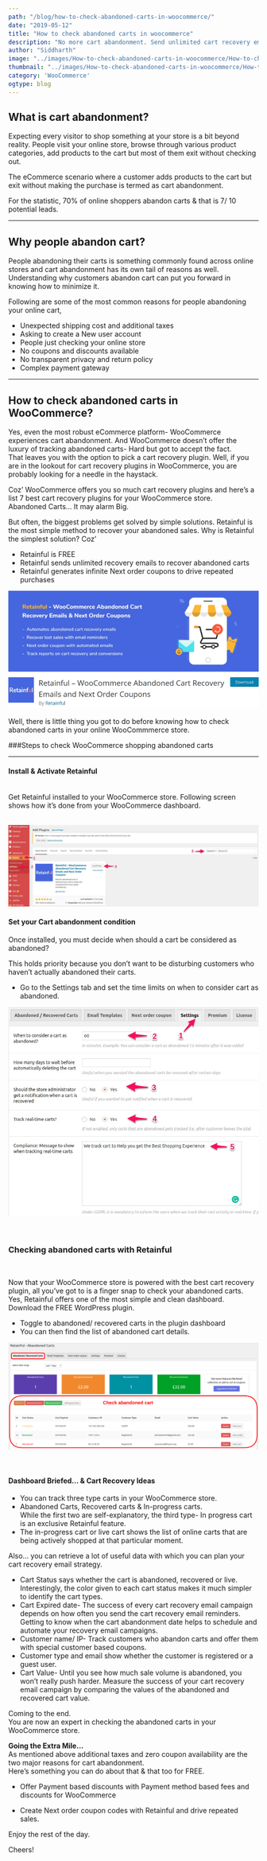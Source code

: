 ```yaml
---
path: "/blog/how-to-check-abandoned-carts-in-woocommerce/"
date: "2019-05-12"
title: "How to check abandoned carts in woocommerce"
description: "No more cart abandonment. Send unlimited cart recovery email reminders with Retainful- The Freemium WordPress cart recovery email plugin"
author: "Siddharth"
image: "../images/How-to-check-abandoned-carts-in-woocommerce/How-to-check-abandoned-carts-in-woocommerce.png"
thumbnail: "../images/How-to-check-abandoned-carts-in-woocommerce/How-to-check-abandoned-carts-in-woocommerce.png"
category: 'WooCommerce'
ogtype: blog
---
```

 
## What is cart abandonment?

Expecting every visitor to shop something at your store is a bit beyond reality. People visit your online store, browse through various product categories, add products to the cart but most of them exit without checking out.  

The eCommerce scenario where a customer adds products to the cart but exit without making the purchase is termed as cart abandonment.

For the statistic, 70% of online shoppers abandon carts & that is 7/ 10 potential leads.

___

## Why people abandon cart?  
People abandoning their carts is something commonly found across online stores and cart abandonment has its own tail of reasons as well. Understanding why customers abandon cart can put you forward in knowing how to minimize it.

Following are some of the most common reasons for people abandoning your online cart,  
  

- Unexpected shipping cost and additional taxes
- Asking to create a New user account
- People just checking your online store
- No coupons and discounts available
- No transparent privacy and return policy
- Complex payment gateway 

______
      
## How to check abandoned carts in WooCommerce?
Yes, even the most robust eCommerce platform- WooCommerce experiences cart abandonment. And WooCommerce doesn’t offer the luxury of tracking abandoned carts- Hard but got to accept the fact.  
That leaves you with the option to pick a cart recovery plugin. Well, if you are in the lookout for cart recovery plugins in WooCommerce, you are probably looking for a needle in the haystack.

Coz’ WooCommerce offers you so much cart recovery plugins and here’s a list <link-text url="https://www.retainful.com/blog/top-7-abandoned-cart-recovery-plugins-for-your-woocommerce-store" target="_blank" rel="noopener">7 best cart recovery plugins</link-text> for your WooCommerce store.  
Abandoned Carts… It may alarm Big.

But often, the biggest problems get solved by simple solutions.
Retainful is the most simple method to recover your abandoned sales.
Why is Retainful the simplest solution?
Coz’

- Retainful is FREE
- Retainful sends unlimited recovery emails to recover abandoned carts    
- Retainful generates infinite Next order coupons to drive repeated purchases

![Retainful](../images/How-to-check-abandoned-carts-in-woocommerce/retainful.jpeg)

Well, there is little thing you got to do before knowing how to check abandoned carts in your online WooCommmerce store.
  
###Steps to check WooCommerce shopping abandoned carts
____

#### Install & Activate Retainful       
<br>
<link-text url="https://www.retainful.com/features/woocommerce" target="_blank" rel="noopener">Get Retainful installed to your WooCommerce store</link-text>. Following screen shows how it’s done from your WooCommerce dashboard.
<br><br>

![Retainful Dashboard](../images/How-to-check-abandoned-carts-in-woocommerce/retainfulDashboard.jpeg)

#### Set your Cart abandonment condition

Once installed, you must decide when should a cart be considered as abandoned?

This holds priority because you don’t want to be disturbing customers who haven’t actually abandoned their carts.
 
-   Go to the Settings tab and set the time limits on when to consider cart as abandoned.       


 
![Retainful Settings](../images/How-to-check-abandoned-carts-in-woocommerce/retainfulSettings.jpeg)

<br>

### Checking abandoned carts with Retainful
<br>

Now that your WooCommerce store is powered with the best cart recovery plugin, all you’ve got to is a finger snap to check your abandoned carts. Yes, Retainful offers one of the most simple and clean dashboard. <link-text url="https://www.retainful.com/blog/the-simple-way-to-retain-all-your-customers" rel="noopener" target="_blank">Download the FREE WordPress plugin.</link-text>

- Toggle to abandoned/ recovered carts in the plugin dashboard  
- You can then find the list of abandoned cart details.

![Retainful Admin Panel](../images/How-to-check-abandoned-carts-in-woocommerce/AdminDashboard.png)

<br>

#### Dashboard Briefed… & Cart Recovery Ideas
- You can track three type carts in your WooCommerce store.
- Abandoned Carts, Recovered carts & In-progress carts.  
    While the first two are self-explanatory, the third type- In progress cart is an exclusive Retainful feature.    
- The in-progress cart or live cart shows the list of online carts that are being actively shopped at that particular moment.   

Also… you can retrieve a lot of useful data with which you can plan your cart recovery email strategy.
- Cart Status says whether the cart is abandoned, recovered or live. Interestingly, the color given to each cart status makes it much simpler to identify the cart types.
- Cart Expired date- The success of every cart recovery email campaign depends on how often you send the cart recovery email reminders. Getting to know when the cart abandonment date helps to <link-text url="https://www.campaignrabbit.com/blog/grow-your-ecommerce-store-with-9-effective-automated-emails" target="_blank" rel="noopener">schedule and automate your recovery email campaigns</link-text>.   
- Customer name/ IP- Track customers who abandon carts and offer them with special <link-text url="https://www.flycart.org/blog/wordpress/how-to-create-a-user-role-specific-coupon-code" rel="noopener" target="_blank">customer based coupons.</link-text>
- Customer type and email show whether the customer is registered or a guest user.
- Cart Value- Until you see how much sale volume is abandoned, you won’t really push harder. Measure the success of your cart recovery email campaign by comparing the values of the abandoned and recovered cart value.

Coming to the end.  
You are now an expert in checking the abandoned carts in your WooCommerce store.  
  
**Going the Extra Mile…**  
As mentioned above additional taxes and zero coupon availability are the two major reasons for cart abandonment.  
Here’s something you can do about that & that too for FREE.

- Offer Payment based discounts with <link-text url="https://wordpress.org/plugins/woo-payment-method-based-fees-and-discounts/" rel="noopener" target="_blank">Payment method based fees and discounts for WooCommerce</link-text>
    
- <link-text url="https://www.retainful.com/blog/how-to-provide-next-order-coupon-in-woocommerce" rel="noopener" target="_blank">Create Next order coupon codes</link-text>  with Retainful and drive repeated sales.
    
Enjoy the rest of the day.

Cheers!
